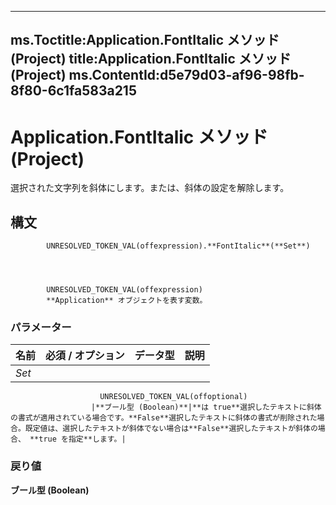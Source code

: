 

---
ms.Toctitle:Application.FontItalic メソッド (Project)
title:Application.FontItalic メソッド (Project)
ms.ContentId:d5e79d03-af96-98fb-8f80-6c1fa583a215
---
# Application.FontItalic メソッド (Project)




選択された文字列を斜体にします。または、斜体の設定を解除します。

## 構文

            UNRESOLVED_TOKEN_VAL(offexpression).**FontItalic**(**Set**)




            UNRESOLVED_TOKEN_VAL(offexpression)
            **Application** オブジェクトを表す変数。

### パラメーター

|**名前**|**必須 / オプション**|**データ型**|**説明**|
|---|---|---|---|
|*Set*|
                        UNRESOLVED_TOKEN_VAL(offoptional)
                      |**ブール型 (Boolean)**|**は true**選択したテキストに斜体の書式が適用されている場合です。**False**選択したテキストに斜体の書式が削除された場合。既定値は、選択したテキストが斜体でない場合は**False**選択したテキストが斜体の場合、 **true を指定**します。|



### 戻り値
**ブール型 (Boolean)**







